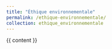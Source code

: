 ```yaml
---
title: "Éthique environnementale"
permalink: /ethique-environnementale/
collection: ethique_environnementale
---
```


{{ content }}